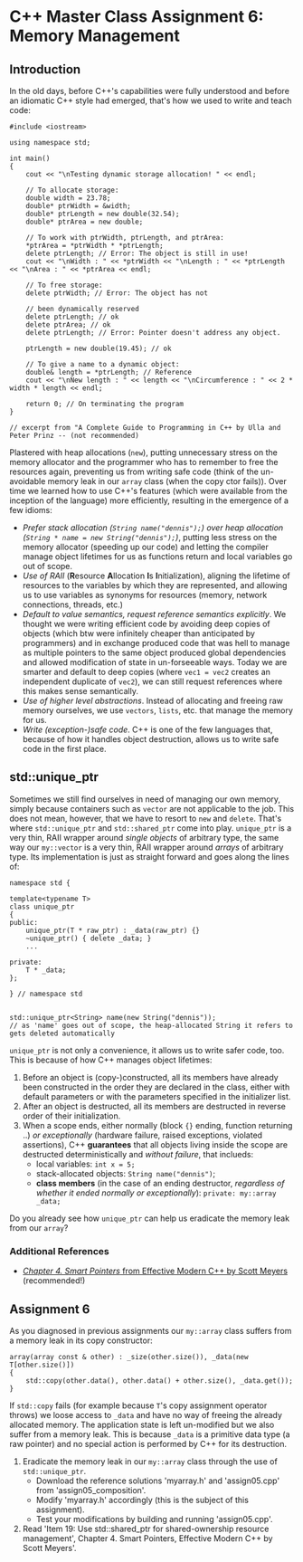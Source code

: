 # C++ Master Class Assignment 6: Memory Management

## Introduction

In the old days, before C++'s capabilities were fully understood and before an idiomatic C++ style had emerged, that's how we used to write and teach code:

```
#include <iostream>

using namespace std;

int main()
{
    cout << "\nTesting dynamic storage allocation! " << endl;
    
    // To allocate storage:
    double width = 23.78;
    double* ptrWidth = &width;
    double* ptrLength = new double(32.54);
    double* ptrArea = new double;

    // To work with ptrWidth, ptrLength, and ptrArea:
    *ptrArea = *ptrWidth * *ptrLength;
    delete ptrLength; // Error: The object is still in use!
    cout << "\nWidth : " << *ptrWidth << "\nLength : " << *ptrLength << "\nArea : " << *ptrArea << endl;

    // To free storage:
    delete ptrWidth; // Error: The object has not

    // been dynamically reserved
    delete ptrLength; // ok
    delete ptrArea; // ok
    delete ptrLength; // Error: Pointer doesn't address any object.

    ptrLength = new double(19.45); // ok

    // To give a name to a dynamic object:
    double& length = *ptrLength; // Reference
    cout << "\nNew length : " << length << "\nCircumference : " << 2 * width * length << endl;

    return 0; // On terminating the program
}

// excerpt from "A Complete Guide to Programming in C++ by Ulla and Peter Prinz -- (not recommended)
```

Plastered with heap allocations (`new`), putting unnecessary stress on the memory allocator and the programmer who has to remember to free the resources again, preventing us from writing safe code (think of the un-avoidable memory leak in our `array` class (when the copy ctor fails)). Over time we learned how to use C++'s features (which were available from the inception of the language) more efficiently, resulting in the emergence of a few idioms:

- *Prefer stack allocation (`String name("dennis");`) over heap allocation (`String * name = new String("dennis");`)*, putting less stress on the memory allocator (speeding up our code) and letting the compiler manage object lifetimes for us as functions return and local variables go out of scope.
- *Use of RAII* (**R**esource **A**llocation **I**s **I**nitialization), aligning the lifetime of resources to the variables by which they are represented, and allowing us to use variables as synonyms for resources (memory, network connections, threads, etc.)
- *Default to value semantics, request reference semantics explicitly*. We thought we were writing efficient code by avoiding deep copies of objects (which btw were infinitely cheaper than anticipated by programmers) and in exchange produced code that was hell to manage as multiple pointers to the same object produced global dependencies and allowed modification of state in un-forseeable ways. Today we are smarter and default to deep copies (where `vec1 = vec2` creates an independent duplicate of `vec2`), we can still request references where this makes sense semantically.
- *Use of higher level abstractions*. Instead of allocating and freeing raw memory ourselves, we use `vectors`, `lists`, etc. that manage the memory for us.
- *Write (exception-)safe code*. C++ is one of the few languages that, because of how it handles object destruction, allows us to write safe code in the first place.

## std::unique_ptr

Sometimes we still find ourselves in need of managing our own memory, simply because containers such as `vector` are not applicable to the job. This does not mean, however, that we have to resort to `new` and `delete`. That's where `std::unique_ptr` and `std::shared_ptr` come into play. `unique_ptr` is a very thin, RAII wrapper around *single objects* of arbitrary type, the same way our `my::vector` is a very thin, RAII wrapper around *arrays* of arbitrary type. Its implementation is just as straight forward and goes along the lines of:

```
namespace std {

template<typename T>
class unique_ptr
{
public:
    unique_ptr(T * raw_ptr) : _data(raw_ptr) {}
    ~unique_ptr() { delete _data; }
    ...

private:
    T * _data;
};

} // namespace std


std::unique_ptr<String> name(new String("dennis"));
// as 'name' goes out of scope, the heap-allocated String it refers to gets deleted automatically
```

`unique_ptr` is not only a convenience, it allows us to write safer code, too. This is because of how C++ manages object lifetimes:

1. Before an object is (copy-)constructed, all its members have already been constructed in the order they are declared in the class, either with default parameters or with the parameters specified in the initializer list.
2. After an object is destructed, all its members are destructed in reverse order of their initialization.
3. When a scope ends, either normally (block `{}` ending, function returning ..) *or exceptionally* (hardware failure, raised exceptions, violated assertions), C++ **guarantees** that all objects living inside the scope are destructed deterministically and *without failure*, that inclueds:
    - local variables: `int x = 5;`
    - stack-allocated objects: `String name("dennis")`;
    - **class members** (in the case of an ending destructor, *regardless of whether it ended normally or exceptionally*): `private: my::array _data;`

Do you already see how `unique_ptr` can help us eradicate the memory leak from our `array`?

### Additional References

- [*Chapter 4. Smart Pointers* from Effective Modern C++ by Scott Meyers](https://www.oreilly.com/library/view/effective-modern-c/9781491908419/ch04.html) (recommended!)

## Assignment 6

As you diagnosed in previous assignments our `my::array` class suffers from a memory leak in its copy constructor:

```
array(array const & other) : _size(other.size()), _data(new T[other.size()])
{
    std::copy(other.data(), other.data() + other.size(), _data.get());
}
```

If `std::copy` fails (for example because `T`'s copy assignment operator throws) we loose access to `_data` and have no way of freeing the already allocated memory. The application state is left un-modified but we also suffer from a memory leak. This is because `_data` is a primitive data type (a raw pointer) and no special action is performed by C++ for its destruction.

1. Eradicate the memory leak in our `my::array` class through the use of `std::unique_ptr`.
    - Download the reference solutions 'myarray.h' and 'assign05.cpp' from 'assign05_composition'.
    - Modify 'myarray.h' accordingly (this is the subject of this assignment).
    - Test your modifications by building and running 'assign05.cpp'.
2. Read 'Item 19: Use std::shared_ptr for shared-ownership resource management', Chapter 4. Smart Pointers, Effective Modern C++ by Scott Meyers'.